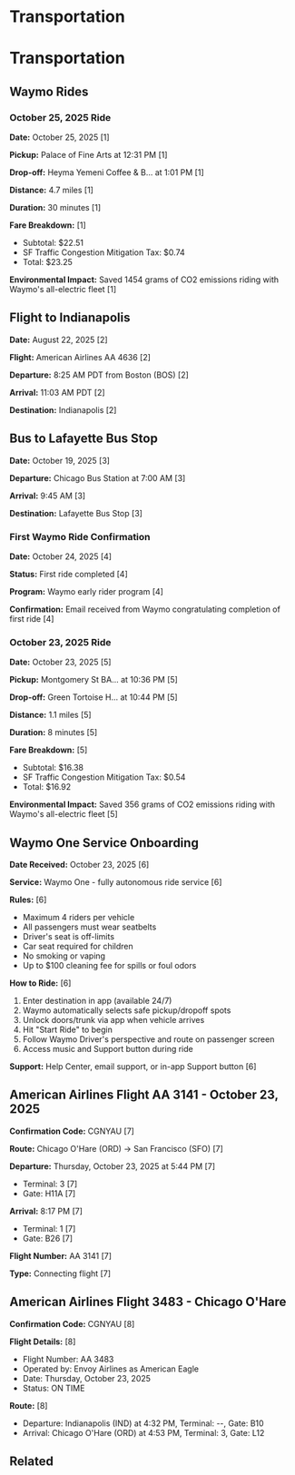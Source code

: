 # Transportation

# Transportation

## Waymo Rides

### October 25, 2025 Ride

**Date:** October 25, 2025 [1]

**Pickup:** Palace of Fine Arts at 12:31 PM [1]

**Drop-off:** Heyma Yemeni Coffee & B... at 1:01 PM [1]

**Distance:** 4.7 miles [1]

**Duration:** 30 minutes [1]

**Fare Breakdown:** [1]
- Subtotal: $22.51
- SF Traffic Congestion Mitigation Tax: $0.74
- Total: $23.25

**Environmental Impact:** Saved 1454 grams of CO2 emissions riding with Waymo's all-electric fleet [1]



## Flight to Indianapolis

**Date:** August 22, 2025 [2]

**Flight:** American Airlines AA 4636 [2]

**Departure:** 8:25 AM PDT from Boston (BOS) [2]

**Arrival:** 11:03 AM PDT [2]

**Destination:** Indianapolis [2]


## Bus to Lafayette Bus Stop

**Date:** October 19, 2025 [3]

**Departure:** Chicago Bus Station at 7:00 AM [3]

**Arrival:** 9:45 AM [3]

**Destination:** Lafayette Bus Stop [3]


### First Waymo Ride Confirmation

**Date:** October 24, 2025 [4]

**Status:** First ride completed [4]

**Program:** Waymo early rider program [4]

**Confirmation:** Email received from Waymo congratulating completion of first ride [4]


### October 23, 2025 Ride

**Date:** October 23, 2025 [5]

**Pickup:** Montgomery St BA... at 10:36 PM [5]

**Drop-off:** Green Tortoise H... at 10:44 PM [5]

**Distance:** 1.1 miles [5]

**Duration:** 8 minutes [5]

**Fare Breakdown:** [5]
- Subtotal: $16.38
- SF Traffic Congestion Mitigation Tax: $0.54
- Total: $16.92

**Environmental Impact:** Saved 356 grams of CO2 emissions riding with Waymo's all-electric fleet [5]


## Waymo One Service Onboarding

**Date Received:** October 23, 2025 [6]

**Service:** Waymo One - fully autonomous ride service [6]

**Rules:** [6]
- Maximum 4 riders per vehicle
- All passengers must wear seatbelts
- Driver's seat is off-limits
- Car seat required for children
- No smoking or vaping
- Up to $100 cleaning fee for spills or foul odors

**How to Ride:** [6]
1. Enter destination in app (available 24/7)
2. Waymo automatically selects safe pickup/dropoff spots
3. Unlock doors/trunk via app when vehicle arrives
4. Hit "Start Ride" to begin
5. Follow Waymo Driver's perspective and route on passenger screen
6. Access music and Support button during ride

**Support:** Help Center, email support, or in-app Support button [6]


## American Airlines Flight AA 3141 - October 23, 2025

**Confirmation Code:** CGNYAU [7]

**Route:** Chicago O'Hare (ORD) → San Francisco (SFO) [7]

**Departure:** Thursday, October 23, 2025 at 5:44 PM [7]
- Terminal: 3 [7]
- Gate: H11A [7]

**Arrival:** 8:17 PM [7]
- Terminal: 1 [7]
- Gate: B26 [7]

**Flight Number:** AA 3141 [7]

**Type:** Connecting flight [7]


## American Airlines Flight 3483 - Chicago O'Hare

**Confirmation Code:** CGNYAU [8]

**Flight Details:** [8]
- Flight Number: AA 3483
- Operated by: Envoy Airlines as American Eagle
- Date: Thursday, October 23, 2025
- Status: ON TIME

**Route:** [8]
- Departure: Indianapolis (IND) at 4:32 PM, Terminal: --, Gate: B10
- Arrival: Chicago O'Hare (ORD) at 4:53 PM, Terminal: 3, Gate: L12


## Related

